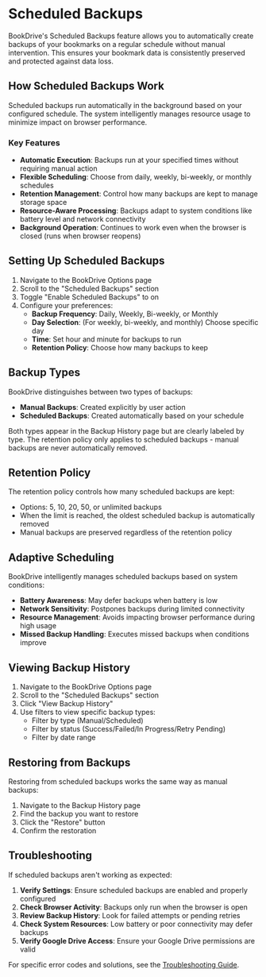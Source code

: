 # Scheduled Backups

BookDrive's Scheduled Backups feature allows you to automatically create backups of your bookmarks on a regular schedule without manual intervention. This ensures your bookmark data is consistently preserved and protected against data loss.

## How Scheduled Backups Work

Scheduled backups run automatically in the background based on your configured schedule. The system intelligently manages resource usage to minimize impact on browser performance.

### Key Features

- **Automatic Execution**: Backups run at your specified times without requiring manual action
- **Flexible Scheduling**: Choose from daily, weekly, bi-weekly, or monthly schedules
- **Retention Management**: Control how many backups are kept to manage storage space
- **Resource-Aware Processing**: Backups adapt to system conditions like battery level and network connectivity
- **Background Operation**: Continues to work even when the browser is closed (runs when browser reopens)

## Setting Up Scheduled Backups

1. Navigate to the BookDrive Options page
2. Scroll to the "Scheduled Backups" section
3. Toggle "Enable Scheduled Backups" to on
4. Configure your preferences:
   - **Backup Frequency**: Daily, Weekly, Bi-weekly, or Monthly
   - **Day Selection**: (For weekly, bi-weekly, and monthly) Choose specific day
   - **Time**: Set hour and minute for backups to run
   - **Retention Policy**: Choose how many backups to keep

## Backup Types

BookDrive distinguishes between two types of backups:

- **Manual Backups**: Created explicitly by user action
- **Scheduled Backups**: Created automatically based on your schedule

Both types appear in the Backup History page but are clearly labeled by type. The retention policy only applies to scheduled backups - manual backups are never automatically removed.

## Retention Policy

The retention policy controls how many scheduled backups are kept:

- Options: 5, 10, 20, 50, or unlimited backups
- When the limit is reached, the oldest scheduled backup is automatically removed
- Manual backups are preserved regardless of the retention policy

## Adaptive Scheduling

BookDrive intelligently manages scheduled backups based on system conditions:

- **Battery Awareness**: May defer backups when battery is low
- **Network Sensitivity**: Postpones backups during limited connectivity
- **Resource Management**: Avoids impacting browser performance during high usage
- **Missed Backup Handling**: Executes missed backups when conditions improve

## Viewing Backup History

1. Navigate to the BookDrive Options page
2. Scroll to the "Scheduled Backups" section
3. Click "View Backup History"
4. Use filters to view specific backup types:
   - Filter by type (Manual/Scheduled)
   - Filter by status (Success/Failed/In Progress/Retry Pending)
   - Filter by date range

## Restoring from Backups

Restoring from scheduled backups works the same way as manual backups:

1. Navigate to the Backup History page
2. Find the backup you want to restore
3. Click the "Restore" button
4. Confirm the restoration

## Troubleshooting

If scheduled backups aren't working as expected:

1. **Verify Settings**: Ensure scheduled backups are enabled and properly configured
2. **Check Browser Activity**: Backups only run when the browser is open
3. **Review Backup History**: Look for failed attempts or pending retries
4. **Check System Resources**: Low battery or poor connectivity may defer backups
5. **Verify Google Drive Access**: Ensure your Google Drive permissions are valid

For specific error codes and solutions, see the [Troubleshooting Guide](Troubleshooting.md#scheduled-backup-issues).
